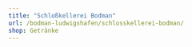 ```yaml
---
title: "Schloßkellerei Bodman"
url: /bodman-ludwigshafen/schlosskellerei-bodman/
shop: Getränke
---
```

